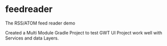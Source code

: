 # feedreader
The RSS/ATOM feed reader demo

Created a Multi Module Gradle Project to test GWT UI Project work well with Services and data Layers.
